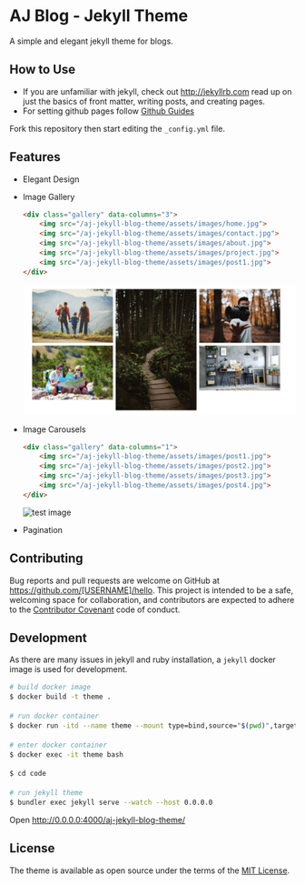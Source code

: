 # AJ Blog - Jekyll Theme
A simple and elegant jekyll theme for blogs.

## How to Use
- If you are unfamiliar with jekyll, check out <http://jekyllrb.com> read up on just the basics of front matter, writing posts, and creating pages.
- For setting github pages follow [Github Guides](https://guides.github.com/features/pages/)

Fork this repository then start editing the `_config.yml` file.

## Features
- Elegant Design
- Image Gallery  
    ```html
    <div class="gallery" data-columns="3">
        <img src="/aj-jekyll-blog-theme/assets/images/home.jpg">
        <img src="/aj-jekyll-blog-theme/assets/images/contact.jpg">
        <img src="/aj-jekyll-blog-theme/assets/images/about.jpg">
        <img src="/aj-jekyll-blog-theme/assets/images/project.jpg">
        <img src="/aj-jekyll-blog-theme/assets/images/post1.jpg">
    </div>
    ```
  
    ![test image](./assets/images/gallery.png)
    
- Image Carousels
    ```html
    <div class="gallery" data-columns="1">
        <img src="/aj-jekyll-blog-theme/assets/images/post1.jpg">
        <img src="/aj-jekyll-blog-theme/assets/images/post2.jpg">
        <img src="/aj-jekyll-blog-theme/assets/images/post3.jpg">
        <img src="/aj-jekyll-blog-theme/assets/images/post4.jpg">
    </div>
    ```
    ![test image](./assets/images/carousels.png)

- Pagination

## Contributing

Bug reports and pull requests are welcome on GitHub at https://github.com/[USERNAME]/hello. This project is intended to be a safe, welcoming space for collaboration, and contributors are expected to adhere to the [Contributor Covenant](http://contributor-covenant.org) code of conduct.

## Development

As there are many issues in jekyll and ruby installation, a `jekyll` docker image is used for development.
```sh
# build docker image 
$ docker build -t theme .

# run docker container
$ docker run -itd --name theme --mount type=bind,source="$(pwd)",target=/srv/jekyll/code -p 4000:4000 theme bash

# enter docker container
$ docker exec -it theme bash

$ cd code

# run jekyll theme
$ bundler exec jekyll serve --watch --host 0.0.0.0
```

Open <http://0.0.0.0:4000/aj-jekyll-blog-theme/> 

## License

The theme is available as open source under the terms of the [MIT License](https://opensource.org/licenses/MIT).

